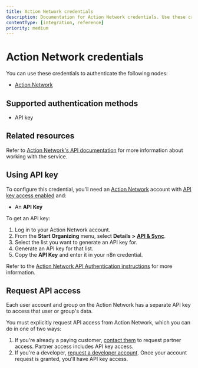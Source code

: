 ```yaml
---
title: Action Network credentials
description: Documentation for Action Network credentials. Use these credentials to authenticate Action Network in n8n, a workflow automation platform.
contentType: [integration, reference]
priority: medium
---
```


# Action Network credentials

You can use these credentials to authenticate the following nodes:

- [Action Network](/integrations/builtin/app-nodes/n8n-nodes-base.actionnetwork.md)

## Supported authentication methods

- API key

## Related resources

Refer to [Action Network's API documentation](https://actionnetwork.org/docs/) for more information about working with the service.

## Using API key

To configure this credential, you'll need an [Action Network](https://actionnetwork.org/) account with [API key access enabled](#request-api-access) and:

- An **API Key**

To get an API key:

1. Log in to your Action Network account.
2. From the **Start Organizing** menu, select **Details >** [**API & Sync**](https://actionnetwork.org/apis).
3. Select the list you want to generate an API key for.
4. Generate an API key for that list.
5. Copy the **API Key** and enter it in your n8n credential.

Refer to the [Action Network API Authentication instructions](https://actionnetwork.org/docs/v2/#auth) for more information.

## Request API access

Each user account and group on the Action Network has a separate API key to access that user or group's data.

You must explicitly request API access from Action Network, which you can do in one of two ways:

1. If you're already a paying customer, [contact them](https://actionnetwork.org/contact) to request partner access. Partner access includes API key access.
2. If you're a developer, [request a developer account](https://actionnetwork.org/developers). Once your account request is granted, you'll have API key access.
